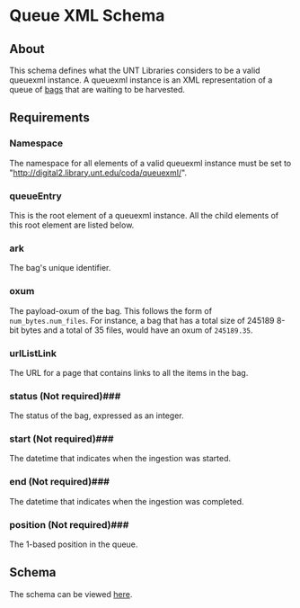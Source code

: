 Queue XML Schema
================


About
-----

This schema defines what the UNT Libraries considers to be a valid queuexml instance.
A queuexml instance is an XML representation of a queue of
[bags](http://www.digitalpreservation.gov/documents/bagitspec.pdf) that are waiting to
be harvested.


Requirements
------------

### Namespace ###

The namespace for all elements of a valid queuexml instance must be set to
"http://digital2.library.unt.edu/coda/queuexml/".


### queueEntry ###

This is the root element of a queuexml instance.  All the child elements of this root
element are listed below.


### ark ###

The bag's unique identifier.


### oxum ###

The payload-oxum of the bag. This follows the form of `num_bytes.num_files`. For instance,
a bag that has a total size of 245189 8-bit bytes and a total of 35 files, would have an
oxum of `245189.35`.


### urlListLink ###

The URL for a page that contains links to all the items in the bag.


### status (Not required)###

The status of the bag, expressed as an integer.


### start (Not required)###

The datetime that indicates when the ingestion was started.


### end (Not required)###

The datetime that indicates when the ingestion was completed.


### position (Not required)###

The 1-based position in the queue.


Schema
------

The schema can be viewed [here](https://github.com/unt-libraries/xml-schemas/blob/master/queuexml/queuexml.xsd).
